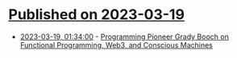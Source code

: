 # [Published on 2023-03-19](index.md)

* [2023-03-19, 01:34:00](https://developers.slashdot.org/story/23/03/19/0019234/programming-pioneer-grady-booch-on-functional-programming-web3-and-conscious-machines?utm_source=rss1.0mainlinkanon&utm_medium=feed) - [Programming Pioneer Grady Booch on Functional Programming, Web3, and Conscious Machines](https://developers.slashdot.org/story/23/03/19/0019234/programming-pioneer-grady-booch-on-functional-programming-web3-and-conscious-machines?utm_source=rss1.0mainlinkanon&utm_medium=feed)
